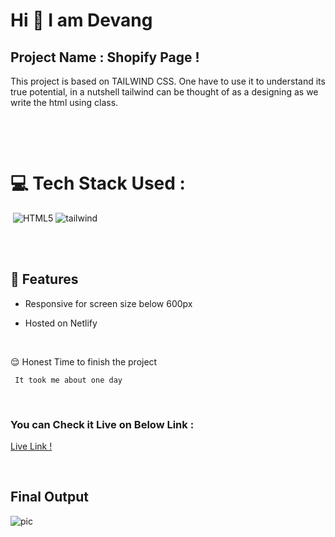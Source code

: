 # Hi 👋 I am Devang 
 


## Project Name : **Shopify Page !**

 
This project is based on TAILWIND CSS. One have to use it to understand its true potential, in a nutshell tailwind can be thought of as a   designing as we write the html using class. 

</br>

​

# 💻 Tech Stack Used :

​
![HTML5](https://img.shields.io/badge/-Html-red)
![tailwind](https://img.shields.io/badge/-Tailwind-blue) 

</br>
​

## 📝 Features

- Responsive for screen size below 600px

- Hosted on Netlify

</br>

😌 Honest Time to finish the project

     It took me about one day

</br>

### You can Check it Live on Below Link :


[Live Link !](https://shopify-clonee.netlify.app/)

</br>

##  Final Output

![pic](./pic.png)
</br>



​

